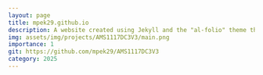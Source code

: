 ```yaml
---
layout: page
title: mpek29.github.io
description: A website created using Jekyll and the "al-folio" theme that i have created to list my projects. 
img: assets/img/projects/AMS1117DC3V3/main.png
importance: 1
git: https://github.com/mpek29/AMS1117DC3V3
category: 2025
---
```



